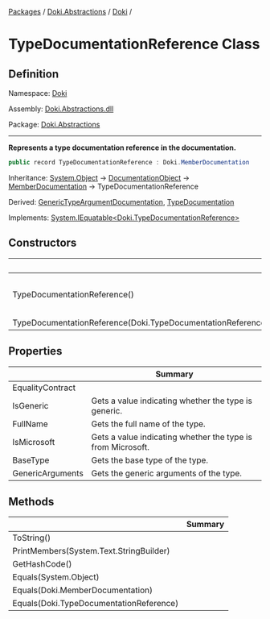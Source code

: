 [Packages](../../README.md) / [Doki.Abstractions](../README.md) / [Doki](README.md) / 

# TypeDocumentationReference Class

## Definition

Namespace: [Doki](README.md)

Assembly: [Doki.Abstractions.dll](../README.md)

Package: [Doki.Abstractions](https://www.nuget.org/packages/Doki.Abstractions)

---

**Represents a type documentation reference in the documentation.**

```csharp
public record TypeDocumentationReference : Doki.MemberDocumentation
```

Inheritance: [System.Object](https://learn.microsoft.com/en-us/dotnet/api/System.Object) → [DocumentationObject](Doki.DocumentationObject.md) → [MemberDocumentation](Doki.MemberDocumentation.md) → TypeDocumentationReference

Derived: [GenericTypeArgumentDocumentation](Doki.GenericTypeArgumentDocumentation.md), [TypeDocumentation](Doki.TypeDocumentation.md)

Implements: [System.IEquatable&lt;Doki.TypeDocumentationReference&gt;](https://learn.microsoft.com/en-us/dotnet/api/System.IEquatable&lt;Doki.TypeDocumentationReference&gt;)

## Constructors

|   |Summary|
|---|---|
|TypeDocumentationReference()| Initializes a new instance of the [TypeDocumentationReference](Doki.TypeDocumentationReference.md) class.|
|TypeDocumentationReference(Doki.TypeDocumentationReference)||


## Properties

|   |Summary|
|---|---|
|EqualityContract||
|IsGeneric| Gets a value indicating whether the type is generic.|
|FullName| Gets the full name of the type.|
|IsMicrosoft| Gets a value indicating whether the type is from Microsoft.|
|BaseType| Gets the base type of the type.|
|GenericArguments| Gets the generic arguments of the type.|


## Methods

|   |Summary|
|---|---|
|ToString()||
|PrintMembers(System.Text.StringBuilder)||
|GetHashCode()||
|Equals(System.Object)||
|Equals(Doki.MemberDocumentation)||
|Equals(Doki.TypeDocumentationReference)||


